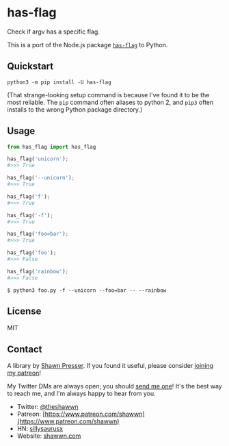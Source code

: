 # has-flag

Check if argv has a specific flag.

This is a port of the Node.js package [`has-flag`](https://github.com/sindresorhus/has-flag) to Python.

## Quickstart

```
python3 -m pip install -U has-flag
```

(That strange-looking setup command is because I've found it to be the most reliable. The `pip` command often aliases to python 2, and `pip3` often installs to the wrong Python package directory.)

## Usage

```py
from has_flag import has_flag

has_flag('unicorn');
#>>> True

has_flag('--unicorn');
#>>> True

has_flag('f');
#>>> True

has_flag('-f');
#>>> True

has_flag('foo=bar');
#>>> True

has_flag('foo');
#>>> False

has_flag('rainbow');
#>>> False
```

```
$ python3 foo.py -f --unicorn --foo=bar -- --rainbow
```


## License

MIT

## Contact

A library by [Shawn Presser](https://www.shawwn.com). If you found it useful, please consider [joining my patreon](https://www.patreon.com/shawwn)!

My Twitter DMs are always open; you should [send me one](https://twitter.com/theshawwn)! It's the best way to reach me, and I'm always happy to hear from you.

- Twitter: [@theshawwn](https://twitter.com/theshawwn)
- Patreon: [https://www.patreon.com/shawwn](https://www.patreon.com/shawwn)
- HN: [sillysaurusx](https://news.ycombinator.com/threads?id=sillysaurusx)
- Website: [shawwn.com](https://www.shawwn.com)


